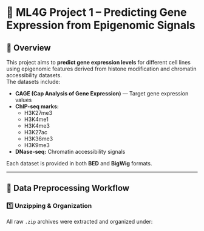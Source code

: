 
# 🧬 ML4G Project 1 – Predicting Gene Expression from Epigenomic Signals

## 📘 Overview
This project aims to **predict gene expression levels** for different cell lines using epigenomic features derived from histone modification and chromatin accessibility datasets.  
The datasets include:

- **CAGE (Cap Analysis of Gene Expression)** — Target gene expression values  
- **ChIP-seq marks:**  
  - H3K27me3  
  - H3K4me1  
  - H3K4me3  
  - H3K27ac  
  - H3K36me3  
  - H3K9me3  
- **DNase-seq:** Chromatin accessibility signals  

Each dataset is provided in both **BED** and **BigWig** formats.

---

## 🧱 Data Preprocessing Workflow

### 1️⃣ Unzipping & Organization
All raw `.zip` archives were extracted and organized under:
